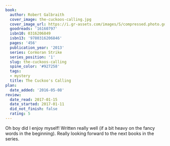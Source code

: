 ```yaml
---
book:
  author: Robert Galbraith
  cover_image: the-cuckoos-calling.jpg
  cover_image_url: https://i.gr-assets.com/images/S/compressed.photo.goodreads.com/books/1540217136l/16160797._SX98_.jpg
  goodreads: '16160797'
  isbn10: 0316206849
  isbn13: '9780316206846'
  pages: '456'
  publication_year: '2013'
  series: Cormoran Strike
  series_position: '1'
  slug: the-cuckoos-calling
  spine_color: '#927258'
  tags:
  - mystery
  title: The Cuckoo's Calling
plan:
  date_added: '2016-05-08'
review:
  date_read: 2017-01-15
  date_started: 2017-01-11
  did_not_finish: false
  rating: 5
---
```


Oh boy did I enjoy myself! Written really well (if a bit heavy on the fancy words in the beginning). Really looking forward to the next books in the series.
